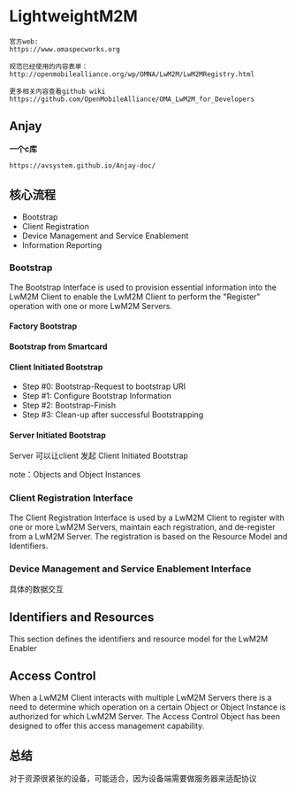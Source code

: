 # LightweightM2M #
	
	官方web:
	https://www.omaspecworks.org
	
	规范已经使用的内容表单：
	http://openmobilealliance.org/wp/OMNA/LwM2M/LwM2MRegistry.html

	更多相关内容查看github wiki
	https://github.com/OpenMobileAlliance/OMA_LwM2M_for_Developers
## Anjay ##

**一个c库**

	https://avsystem.github.io/Anjay-doc/

## 核心流程 ##

- Bootstrap
- Client Registration
- Device Management and Service Enablement
- Information Reporting


### Bootstrap ###

The Bootstrap Interface is used to provision essential information into the LwM2M Client to enable the LwM2M Client to perform the "Register" operation with one or more LwM2M Servers.

#### Factory Bootstrap ####
#### Bootstrap from Smartcard ####
#### Client Initiated Bootstrap ####
- Step #0: Bootstrap-Request to bootstrap URI
- Step #1: Configure Bootstrap Information
- Step #2: Bootstrap-Finish
- Step #3: Clean-up after successful Bootstrapping

#### Server Initiated Bootstrap ####

Server 可以让client 发起 Client Initiated Bootstrap

note：Objects and Object Instances

### Client Registration Interface ###

The Client Registration Interface is used by a LwM2M Client to register with one or more LwM2M Servers, maintain each registration, and de-register from a LwM2M Server. The registration is based on the Resource Model and Identifiers.

### Device Management and Service Enablement Interface ###

具体的数据交互


## Identifiers and Resources ##

This section defines the identifiers and resource model for the LwM2M Enabler

## Access Control ##

When a LwM2M Client interacts with multiple LwM2M Servers there is a need to determine which operation on a certain
Object or Object Instance is authorized for which LwM2M Server. The Access Control Object has been designed to offer this access management capability.


## 总结 ##

对于资源很紧张的设备，可能适合，因为设备端需要做服务器来适配协议




